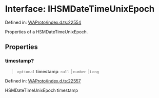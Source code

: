 # Interface: IHSMDateTimeUnixEpoch

Defined in: [WAProto/index.d.ts:22554](https://github.com/Fokusdotid/Baileys/blob/b457796e9982984bfe7323cdd6fea8bc613c4ed0/WAProto/index.d.ts#L22554)

Properties of a HSMDateTimeUnixEpoch.

## Properties

### timestamp?

> `optional` **timestamp**: `null` \| `number` \| `Long`

Defined in: [WAProto/index.d.ts:22557](https://github.com/Fokusdotid/Baileys/blob/b457796e9982984bfe7323cdd6fea8bc613c4ed0/WAProto/index.d.ts#L22557)

HSMDateTimeUnixEpoch timestamp
